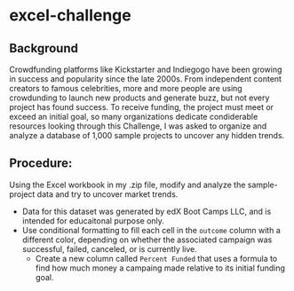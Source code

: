 # excel-challenge
## Background
Crowdfunding platforms like Kickstarter and Indiegogo have been growing in success and popularity since the late 2000s. From independent content creators to famous celebrities, more and more people are using crowdunding to launch new products and generate buzz, but not every project has found success.
To receive funding, the project must meet or exceed an initial goal, so many organizations dedicate condiderable resources looking through this Challenge, I was asked to organize and analyze a database of 1,000 sample projects to uncover any hidden trends.

## Procedure:
Using the Excel workbook in my .zip file, modify and analyze the sample-project data and try to uncover market trends.
* Data for this dataset was generated by edX Boot Camps LLC, and is intended for educaitonal purpose only.
* Use conditional formatting to fill each cell in the `outcome` column with a different color, depending on whether the associated campaign was successful, failed, canceled, or is currently live.
  * Create a new column called `Percent Funded` that uses a formula to find how much money a campaing made relative to its initial funding goal.
